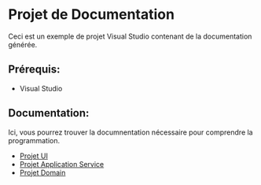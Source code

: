# Projet de Documentation

Ceci est un exemple de projet Visual Studio contenant de la documentation générée.

## Prérequis:

* Visual Studio

## Documentation:

Ici, vous pourrez trouver la documnentation nécessaire pour comprendre la programmation.

* [Projet UI](wfaExempleDocumentation/wfaExempleDocumentation/README.md)
* [Projet Application Service](DocumentedExemple/DocumentationExemples.ApplicationServices/README.md)
* [Projet Domain](wfaExempleDocumentation/wfaExempleDocumentation.Domain/README.md)